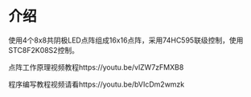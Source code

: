# 介绍
使用4个8x8共阴极LED点阵组成16x16点阵，采用74HC595联级控制，使用STC8F2K08S2控制。

点阵工作原理视频教程https://youtu.be/vlZW7zFMXB8

程序编写教程视频请看https://youtu.be/bVIcDm2wmzk
